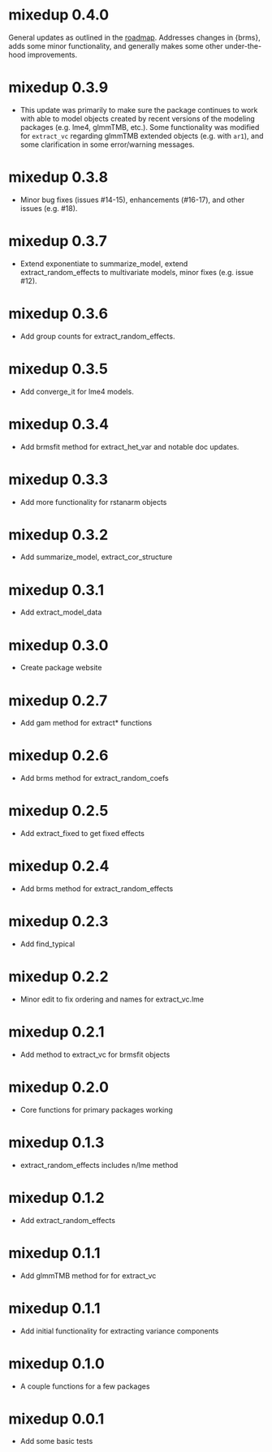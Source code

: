 # mixedup 0.4.0

General updates as outlined in the [roadmap](https://github.com/m-clark/mixedup/issues/34). Addresses changes in {brms}, adds some minor functionality, and generally makes some other under-the-hood improvements.

# mixedup 0.3.9

* This update was primarily to make sure the package continues to work with able to model objects created by recent versions of the modeling packages (e.g. lme4, glmmTMB, etc.).  Some functionality was modified for `extract_vc` regarding glmmTMB extended objects (e.g. with `ar1`), and some clarification in some error/warning messages.

# mixedup 0.3.8

* Minor bug fixes (issues #14-15), enhancements (#16-17), and other issues (e.g. #18).

# mixedup 0.3.7

* Extend exponentiate to summarize_model, extend extract_random_effects to multivariate models, minor fixes (e.g. issue #12).

# mixedup 0.3.6

* Add group counts for extract_random_effects.

# mixedup 0.3.5

* Add converge_it for lme4 models.

# mixedup 0.3.4

* Add brmsfit method for extract_het_var and notable doc updates.

# mixedup 0.3.3

* Add more functionality for rstanarm objects

# mixedup 0.3.2

* Add summarize_model, extract_cor_structure

# mixedup 0.3.1

* Add extract_model_data

# mixedup 0.3.0

* Create package website

# mixedup 0.2.7

* Add gam method for extract* functions

# mixedup 0.2.6

* Add brms method for extract_random_coefs

# mixedup 0.2.5

* Add extract_fixed to get fixed effects

# mixedup 0.2.4

* Add brms method for extract_random_effects

# mixedup 0.2.3

* Add find_typical

# mixedup 0.2.2

* Minor edit to fix ordering and names for extract_vc.lme

# mixedup 0.2.1

* Add method to extract_vc for brmsfit objects

# mixedup 0.2.0

* Core functions for primary packages working 

# mixedup 0.1.3

* extract_random_effects includes n/lme method

# mixedup 0.1.2

* Add extract_random_effects

# mixedup 0.1.1

* Add glmmTMB method for for extract_vc

# mixedup 0.1.1

* Add initial functionality for extracting variance components

# mixedup 0.1.0

* A couple functions for a few packages

# mixedup 0.0.1

* Add some basic tests


